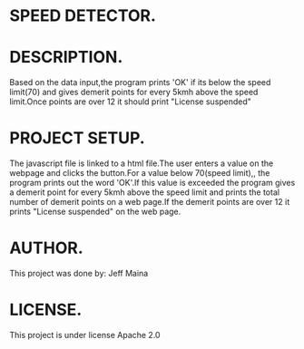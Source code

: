 # SPEED DETECTOR.

# DESCRIPTION.
Based on the data input,the program prints 'OK' if its below the speed limit(70) and gives demerit points for every 5kmh above the speed limit.Once points are over 12 it should print "License suspended"

# PROJECT SETUP.
The javascript file is linked to a html file.The user enters a value on the webpage and clicks the button.For a value below 70(speed limit),, the program prints out the word 'OK'.If this value is exceeded the program gives a demerit point for every 5kmh above the speed limit and prints the total number of demerit points on a web page.If the demerit points are over 12 it prints "License suspended" on the web page.

# AUTHOR.
This project was done by:
Jeff Maina

# LICENSE.
This project is under license Apache 2.0
